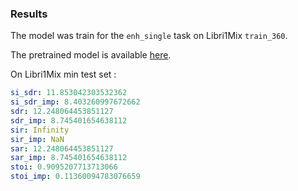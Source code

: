 ### Results 

The model was train for the `enh_single` task on Libri1Mix `train_360`.

The pretrained model is available [here](https://huggingface.co/JorisCos/DCUNet_Libri1Mix_enhsingle_16k).

On Libri1Mix min test set :

``` yaml
si_sdr: 11.853042303532362
si_sdr_imp: 8.403260997672662
sdr: 12.248064453851127
sdr_imp: 8.745401654638112
sir: Infinity
sir_imp: NaN
sar: 12.248064453851127
sar_imp: 8.745401654638112
stoi: 0.9095207713713066
stoi_imp: 0.11360094783076659
```